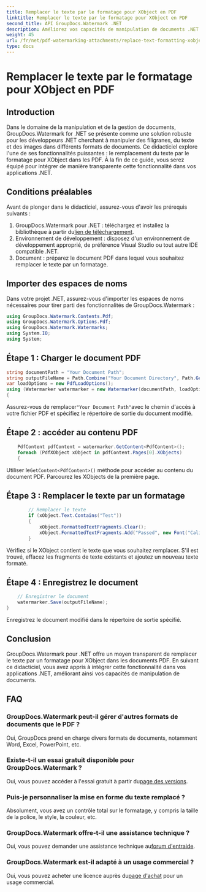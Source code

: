 ```yaml
---
title: Remplacer le texte par le formatage pour XObject en PDF
linktitle: Remplacer le texte par le formatage pour XObject en PDF
second_title: API GroupDocs.Watermark .NET
description: Améliorez vos capacités de manipulation de documents .NET avec GroupDocs Watermark for .NET. Apprenez à remplacer le texte par un formatage dans des PDF sans effort.
weight: 45
url: /fr/net/pdf-watermarking-attachments/replace-text-formatting-xobject-pdf/
type: docs
---
```

# Remplacer le texte par le formatage pour XObject en PDF

## Introduction
Dans le domaine de la manipulation et de la gestion de documents, GroupDocs.Watermark for .NET se présente comme une solution robuste pour les développeurs .NET cherchant à manipuler des filigranes, du texte et des images dans différents formats de documents. Ce didacticiel explore l'une de ses fonctionnalités puissantes : le remplacement du texte par le formatage pour XObject dans les PDF. À la fin de ce guide, vous serez équipé pour intégrer de manière transparente cette fonctionnalité dans vos applications .NET.
## Conditions préalables
Avant de plonger dans le didacticiel, assurez-vous d'avoir les prérequis suivants :
1.  GroupDocs.Watermark pour .NET : téléchargez et installez la bibliothèque à partir du[lien de téléchargement](https://releases.groupdocs.com/Watermark/net/).
2. Environnement de développement : disposez d'un environnement de développement approprié, de préférence Visual Studio ou tout autre IDE compatible .NET.
3. Document : préparez le document PDF dans lequel vous souhaitez remplacer le texte par un formatage.

## Importer des espaces de noms
Dans votre projet .NET, assurez-vous d'importer les espaces de noms nécessaires pour tirer parti des fonctionnalités de GroupDocs.Watermark :
```csharp
using GroupDocs.Watermark.Contents.Pdf;
using GroupDocs.Watermark.Options.Pdf;
using GroupDocs.Watermark.Watermarks;
using System.IO;
using System;
```
## Étape 1 : Charger le document PDF
```csharp
string documentPath = "Your Document Path";
string outputFileName = Path.Combine("Your Document Directory", Path.GetFileName(documentPath));
var loadOptions = new PdfLoadOptions();
using (Watermarker watermarker = new Watermarker(documentPath, loadOptions))
{
```
 Assurez-vous de remplacer`"Your Document Path"`avec le chemin d'accès à votre fichier PDF et spécifiez le répertoire de sortie du document modifié.
## Étape 2 : accéder au contenu PDF
```csharp
    PdfContent pdfContent = watermarker.GetContent<PdfContent>();
    foreach (PdfXObject xObject in pdfContent.Pages[0].XObjects)
    {
```
 Utiliser le`GetContent<PdfContent>()` méthode pour accéder au contenu du document PDF. Parcourez les XObjects de la première page.
## Étape 3 : Remplacer le texte par un formatage
```csharp
        // Remplacer le texte
        if (xObject.Text.Contains("Test"))
        {
            xObject.FormattedTextFragments.Clear();
            xObject.FormattedTextFragments.Add("Passed", new Font("Calibri", 19, FontStyle.Bold), Color.Red, Color.Aqua);
        }
```
Vérifiez si le XObject contient le texte que vous souhaitez remplacer. S'il est trouvé, effacez les fragments de texte existants et ajoutez un nouveau texte formaté.
## Étape 4 : Enregistrez le document
```csharp
    // Enregistrer le document
    watermarker.Save(outputFileName);
}
```
Enregistrez le document modifié dans le répertoire de sortie spécifié.

## Conclusion
GroupDocs.Watermark pour .NET offre un moyen transparent de remplacer le texte par un formatage pour XObject dans les documents PDF. En suivant ce didacticiel, vous avez appris à intégrer cette fonctionnalité dans vos applications .NET, améliorant ainsi vos capacités de manipulation de documents.
## FAQ
### GroupDocs.Watermark peut-il gérer d'autres formats de documents que le PDF ?
Oui, GroupDocs prend en charge divers formats de documents, notamment Word, Excel, PowerPoint, etc.
### Existe-t-il un essai gratuit disponible pour GroupDocs.Watermark ?
 Oui, vous pouvez accéder à l'essai gratuit à partir du[page des versions](https://releases.groupdocs.com/).
### Puis-je personnaliser la mise en forme du texte remplacé ?
Absolument, vous avez un contrôle total sur le formatage, y compris la taille de la police, le style, la couleur, etc.
### GroupDocs.Watermark offre-t-il une assistance technique ?
 Oui, vous pouvez demander une assistance technique au[forum d'entraide](https://forum.groupdocs.com/c/watermark/19).
### GroupDocs.Watermark est-il adapté à un usage commercial ?
 Oui, vous pouvez acheter une licence auprès du[page d'achat](https://purchase.groupdocs.com/buy) pour un usage commercial.